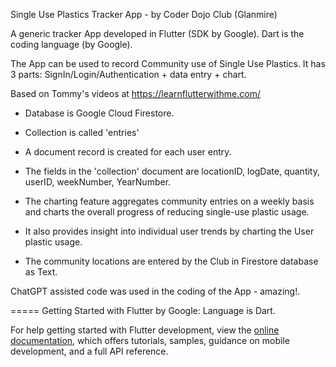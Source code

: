 Single Use Plastics Tracker App - by Coder Dojo Club (Glanmire)

A generic tracker App developed in Flutter (SDK by Google).
Dart is the coding language (by Google).

The App can be used to record Community use of Single Use Plastics.
It has 3 parts: SignIn/Login/Authentication + data entry + chart.

Based on Tommy's videos at https://learnflutterwithme.com/

- Database is Google Cloud Firestore.
- Collection is called 'entries'
- A document record is created for each user entry.
- The fields in the 'collection' document are locationID, logDate, quantity, userID, weekNumber, YearNumber.

- The charting feature aggregates community entries on a weekly basis and charts the overall progress of reducing single-use plastic usage. 
- It also provides insight into individual user trends by charting the User plastic usage. 
- The community locations are entered by the Club in Firestore database as Text.

ChatGPT assisted code was used in the coding of the App - amazing!.

===== Getting Started with Flutter by Google: Language is Dart.

For help getting started with Flutter development, view the
[online documentation](https://docs.flutter.dev/), which offers tutorials,
samples, guidance on mobile development, and a full API reference.